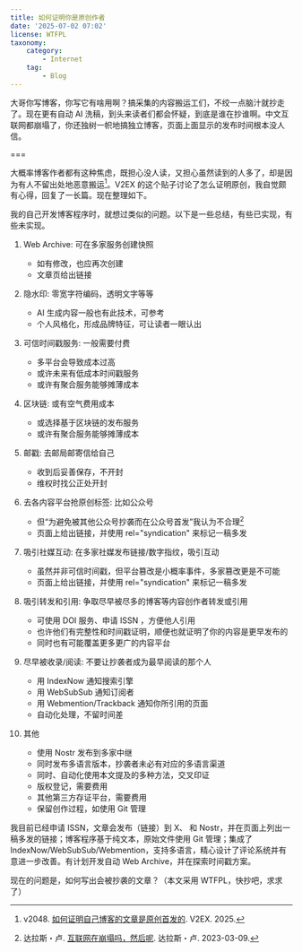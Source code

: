 ```yaml
---
title: 如何证明你是原创作者
date: '2025-07-02 07:02'
license: WTFPL
taxonomy:
    category:
        - Internet
    tag:
        - Blog
---
```


大哥你写博客，你写它有啥用啊？搞采集的内容搬运工们，不绞一点脑汁就抄走了。现在更有自动 AI 洗稿，到头来读者们都会怀疑，到底是谁在抄谁啊。中文互联网都崩塌了，你还独树一帜地搞独立博客，页面上面显示的发布时间根本没人信。

===

大概率博客作者都有这种焦虑，既担心没人读，又担心虽然读到的人多了，却是因为有人不留出处地恶意搬运[^v2ex]。V2EX 的这个贴子讨论了怎么证明原创，我自觉颇有心得，回复了一长篇。现在整理如下。

我的自己开发博客程序时，就想过类似的问题。以下是一些总结，有些已实现，有些未实现。

1. Web Archive: 可在多家服务创建快照
   - 如有修改，也应再次创建
   - 文章页给出链接

2. 隐水印: 零宽字符编码，透明文字等等
   - AI 生成内容一般也有此技术，可参考
   - 个人风格化，形成品牌特征，可让读者一眼认出

3. 可信时间戳服务: 一般需要付费
   - 多平台会导致成本过高
   - 或许未来有低成本时间戳服务
   - 或许有聚合服务能够摊薄成本

4. 区块链: 或有空气费用成本
   - 或选择基于区块链的发布服务
   - 或许有聚合服务能够摊薄成本

5. 邮戳: 去邮局邮寄信给自己
   - 收到后妥善保存，不开封
   - 维权时找公正处开封

6. 去各内容平台抢原创标签: 比如公众号
   - 但“为避免被其他公众号抄袭而在公众号首发”我认为不合理[^internet-collapsing]
   - 页面上给出链接，并使用 rel="syndication" 来标记一稿多发

7. 吸引社媒互动: 在多家社媒发布链接/数字指纹，吸引互动
   - 虽然并非可信时间戳，但平台篡改是小概率事件，多家篡改更是不可能
   - 页面上给出链接，并使用 rel="syndication" 来标记一稿多发

8. 吸引转发和引用: 争取尽早被尽多的博客等内容创作者转发或引用
   - 可使用 DOI 服务、申请 ISSN ，方便他人引用
   - 也许他们有完整性和时间戳证明，顺便也就证明了你的内容是更早发布的
   - 同时也有可能覆盖更多更广的内容平台

9. 尽早被收录/阅读: 不要让抄袭者成为最早阅读的那个人
   - 用 IndexNow 通知搜索引擎
   - 用 WebSubSub 通知订阅者
   - 用 Webmention/Trackback 通知你所引用的页面
   - 自动化处理，不留时间差

10. 其他
    - 使用 Nostr 发布到多家中继
    - 同时发布多语言版本，抄袭者未必有对应的多语言渠道
    - 同时、自动化使用本文提及的多种方法，交叉印证
    - 版权登记，需要费用
    - 其他第三方存证平台，需要费用
    - 保留创作过程，如使用 Git 管理

我目前已经申请 ISSN，文章会发布（链接）到 X、 和 Nostr，并在页面上列出一稿多发的链接；博客程序基于纯文本，原始文件使用 Git 管理；集成了 IndexNow/WebSubSub/Webmention，支持多语言，精心设计了评论系统并有意进一步改善。有计划开发自动 Web Archive，并在探索时间戳方案。

现在的问题是，如何写出会被抄袭的文章？（本文采用 WTFPL，快抄吧，求求了）

[^v2ex]: v2048. [如何证明自己博客的文章是原创首发的](https://v2ex.com/t/1142403). V2EX. 2025.   
[^internet-collapsing]: 达拉斯・卢. [互联网在崩塌吗，然后呢](https://dallas.lu/is-the-internet-collapsing-and-then-what/). 达拉斯・卢. 2023-03-09.